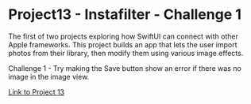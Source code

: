# Project13 - Instafilter - Challenge 1

The first of two projects exploring how SwiftUI can connect with other Apple frameworks.  This project builds an app that lets the user import photos from their library, then modify them using various image effects.

Challenge 1 - Try making the Save button show an error if there was no image in the image view.

[Link to Project 13](https://www.hackingwithswift.com/books/ios-swiftui/instafilter-wrap-up)

